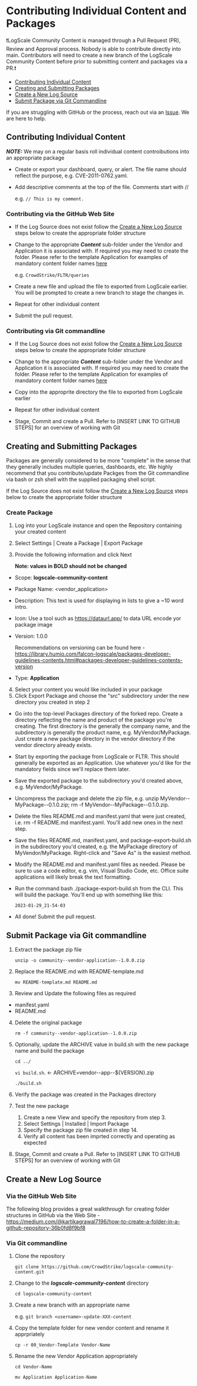 # Contributing Individual Content and Packages

❗LogScale Community Content is managed through a Pull Request (PR), Review and Approval process. Nobody is able to contribute directly into main. Contributors will need to create a new branch of the LogScale Community Content before prior to submitting content and packages via a PR.❗

+ [Contributing Individual Content](#contributing-individual-content)
+ [Creating and Submitting Packages](#creating-and-submitting-packages)
+ [Create a New Log Source](#create-a-new-log-source)
+ [Submit Package via Git Commandline](#submit-package-via-git-commandline)

If you are struggling with GitHub or the process, reach out via an [Issue](https://github.com/CrowdStrike/logscale-community-content/issues). We are here to help.

## Contributing Individual Content

***NOTE:*** We may on a regular basis roll individual content controibutions into an appropriate package

   - Create or export your dashboard, query, or alert. The file name should reflect the purpose, e.g. CVE-2011-0762.yaml.

   - Add descriptive comments at the top of the file. Comments start with // 

      e.g. `// This is my comment.`
      
### Contributing via the GitHub Web Site
   - If the Log Source does not exist follow the [Create a New Log Source](#create-a-new-log-source) steps below to create the appropriate folder structure

   - Change to the appropriate ***Content*** sub-folder under the Vendor and Application it is associated with. If required you may need to create the folder. Please refer to the template Application for examples of mandatory content folder names [here](https://github.com/CrowdStrike/logscale-community-content/tree/main/Log-Sources/00_Vendor-Template/Application/Content)

      e.g. `CrowdStrike/FLTR/queries`

   - Create a new file and upload the file to exported from LogScale earlier. You will be prompted to create a new branch to stage the changes in.

   - Repeat for other individual content

   - Submit the pull request.

### Contributing via Git commandline

   - If the Log Source does not exist follow the [Create a New Log Source](#create-a-new-log-source) steps below to create the appropriate folder structure

  - Change to the appropriate ***Content*** sub-folder under the Vendor and Application it is associated with. If required you may need to create the folder. Please refer to the template Application for examples of mandatory content folder names [here](https://github.com/CrowdStrike/logscale-community-content/tree/main/Log-Sources/00_Vendor-Template/Application/Content)

  - Copy into the approprite directory the file to exported from LogScale earlier
  
  - Repeat for other individual content
  
  - Stage, Commit and create a Pull. Refer to [INSERT LINK TO GITHUB STEPS] for an overview of working with Git

## Creating and Submitting Packages
Packages are generally considered to be more "complete" in the sense that they generally includes multiple queries, dashboards, etc. We highly recommend that you contribute/update Packges from the Git commandline via bash or zsh shell with the supplied packaging shell script.

If the Log Source does not exist follow the [Create a New Log Source](#create-a-new-log-source) steps below to create the appropriate folder structure

### Create Package

1. Log into your LogScale instance and open the Repository containing your created content
2. Select Settings | Create a Package | Export Package
3. Provide the following information and click Next
    
    **Note: values in BOLD should not be changed**
  - Scope: **logscale-community-content**
  - Package Name: <vendor_application>
  - Description: This text is used for displaying in lists to give a ~10 word intro.
  - Icon: Use a tool such as https://dataurl.app/ to data URL encode yor package image
  - Version: 1.0.0 
    
    Recommendations on versioning can be found here - https://library.humio.com/falcon-logscale/packages-developer-guidelines-contents.html#packages-developer-guidelines-contents-version
  - Type: **Application**
4. Select your content you would like included in your package
5. Click Export Package and choose the "src" subdirectory under the new directory you created in step 2




- Go into the top-level Packages directory of the forked repo. Create a directory reflecting the name and product of the package you're creating. The first directory is the generally the company name, and the subdirectory is generally the product name, e.g. MyVendor/MyPackage. Just create a new package directory in the vendor directory if the vendor directory already exists.

- Start by exporting the package from LogScale or FLTR. This should generally be exported as an Application. Use whatever you'd like for the mandatory fields since we'll replace them later.

- Save the exported package to the subdirectory you'd created above, e.g. MyVendor/MyPackage.

- Uncompress the package and delete the zip file, e.g. unzip MyVendor--MyPackage--0.1.0.zip; rm -f MyVendor--MyPackage--0.1.0.zip.

- Delete the files README.md and manifest.yaml that were just created, i.e. rm -f README.md manifest.yaml. You'll add new ones in the next step.

- Save the files README.md, manifest.yaml, and package-export-build.sh in the subdirectory you'd created, e.g. the MyPackage directory of MyVendor/MyPackage. Right-click and "Save As" is the easiest method.

- Modify the README.md and manifest.yaml files as needed. Please be sure to use a code editor, e.g. vim, Visual Studio Code, etc. Office suite applications will likely break the text formatting.

- Run the command bash ./package-export-build.sh from the CLI. This will build the package. You'll end up with something like this:

   `2023-01-29_21-54-03`

- All done! Submit the pull request.



## Submit Package via Git commandline

1. Extract the package zip file

   `unzip -o community--vendor-application--1.0.0.zip`

2. Replace the README.md with README-template.md

   `mv README-template.md README.md`

3. Review and Update the following files as required
  - manifest.yaml
  - README.md
  
4. Delete the original package

    `rm -f community--vendor-application--1.0.0.zip`
   
5. Optionally, update the ARCHIVE value in build.sh with the new package name and build the package

    `cd ../`
    
    `vi build.sh`. <- ARCHIVE=vendor--app--${VERSION}.zip
   
    `./build.sh`
    
6. Verify the package was created in the Packages directory
    
7. Test the new package

    1. Create a new View and specify the repository from step 3.
    2. Select Settings | Installed | Import Package 
    3. Specify the package zip file created in step 14.
    4. Verify all content has been imprted correctly and operating as expected
   
8. Stage, Commit and create a Pull. Refer to [INSERT LINK TO GITHUB STEPS] for an overview of working with Git

## Create a New Log Source

### Via the GitHub Web Site

The following blog provides a great walkthrough for creating folder structures in GitHub via the Web Site -
https://medium.com/@kartikagrawal7196/how-to-create-a-folder-in-a-github-repository-36b0fd8f9bf8

### Via Git commandline
1. Clone the repository 

   `git clone https://github.com/CrowdStrike/logscale-community-content.git`
   
2. Change to the ***logscale-community-content*** directory

      `cd logscale-community-content`
   
3. Create a new branch with an appropriate name

   e.g. `git branch <username>-update-XXX-content`

4. Copy the template folder for new vendor content and rename it apprpriately
   
   `cp -r 00_Vendor-Template Vendor-Name`
   
5. Rename the new Vendor Application appropriately
   
   `cd Vendor-Name`
   
   `mv Application Application-Name`



